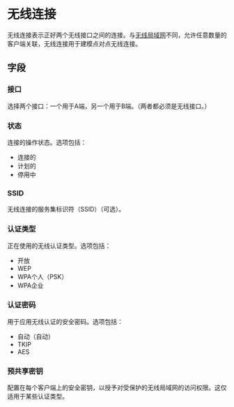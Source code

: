 # 无线连接

无线连接表示正好两个无线接口之间的连接。与[无线局域网](./wirelesslan.md)不同，允许任意数量的客户端关联，无线连接用于建模点对点无线连接。

## 字段

### 接口

选择两个接口：一个用于A端，另一个用于B端。（两者都必须是无线接口。）

### 状态

连接的操作状态。选项包括：

* 连接的
* 计划的
* 停用中

### SSID

无线连接的服务集标识符（SSID）（可选）。

### 认证类型

正在使用的无线认证类型。选项包括：

* 开放
* WEP
* WPA个人（PSK）
* WPA企业

### 认证密码

用于应用无线认证的安全密码。选项包括：

* 自动（自动）
* TKIP
* AES

### 预共享密钥

配置在每个客户端上的安全密钥，以授予对受保护的无线局域网的访问权限。这仅适用于某些认证类型。
